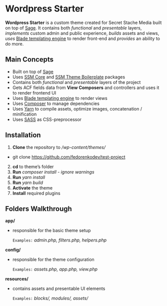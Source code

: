 # Wordpress Starter

**Wordpress Starter** is a custom theme created for Secret Stache Media built on top of [Sage](https://roots.io/sage/). It contains both *functional* and *presentable* layers, *implements* custom admin and public experience, *builds* assets and views, *uses* [Blade templating engine](https://laravel.com/docs/5.7/blade) to render front-end and *provides* an ability to do more.

## Main Concepts

- Built on top of [Sage](https://roots.io/sage/)
- Uses [SSM Core](https://github.com/secretstache/ssm-core) and [SSM Theme Boilerplate](https://github.com/secretstache/ssm-theme-boilerplate) packages
- Contains both *functional* and *presentable* layers of the project
- Gets ACF fields data from **View Composers** and controllers and uses it to render frontend UI
- Uses [Blade templating engine](https://laravel.com/docs/5.7/blade) to render views
- Uses [Composer](https://getcomposer.org/) to manage dependencies
- Uses [Yarn](https://yarnpkg.com/en/) to compile assets, optimize images, concatenation / minification
- Uses [SASS](https://sass-lang.com/) as CSS-preprocessor

## Installation

1. **Clone** the repository to */wp-content/themes/*
- git clone https://github.com/fedorenkodev/test-project
2. **cd** to theme’s folder
3. **Run** *composer install - ignore warnings*
4. **Run** *yarn install*
6. **Run** *yarn build*
7. **Activate** the theme
8. **Install** required plugins


## Folders Walkthrough

**app/**

- responsible for the basic theme setup

  `Examples:` *admin.php, filters.php, helpers.php*

**config/**

- responsible for the theme configuration

  `Examples:` *assets.php, app.php, view.php*

**resources/**

- contains assets and presentable UI elements

  `Examples:` *blocks/, modules/, assets/*

